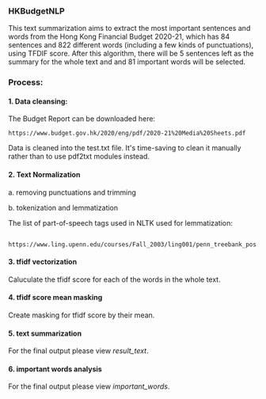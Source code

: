 ### HKBudgetNLP

This text summarization aims to extract the most important sentences and words from the Hong Kong Financial Budget 2020-21, which has 84 sentences and 822 different words (including a few kinds of punctuations), using TFDIF score. After this algorithm, there will be 5 sentences left as the summary for the whole text and and 81 important words will be selected.

### Process:

#### 1. Data cleansing:

The Budget Report can be downloaded here:
    
    https://www.budget.gov.hk/2020/eng/pdf/2020-21%20Media%20Sheets.pdf

Data is cleaned into the test.txt file. It's time-saving to clean it manually rather than to use pdf2txt modules instead.

#### 2. Text Normalization

a. removing punctuations and trimming

b. tokenization and lemmatization

The list of part-of-speech tags used in NLTK used for lemmatization:

        https://www.ling.upenn.edu/courses/Fall_2003/ling001/penn_treebank_pos.html

#### 3. tfidf vectorization

Caluculate the tfidf score for each of the words in the whole text. 

#### 4. tfidf score mean masking

Create masking for tfidf score by their mean.

#### 5. text summarization

For the final output please view *result_text*.

#### 6. important words analysis

For the final output please view *important_words*.




